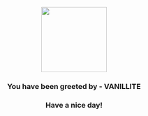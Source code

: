 <p align="center">
            <img src="https://raw.githubusercontent.com/PokeAPI/sprites/master/sprites/pokemon/582.png" width="150" height="150">
          </p>
          <h3 align="center">You have been greeted by - <b>VANILLITE</b></h3>
          <h3 align="center">Have a nice day!</h3>
